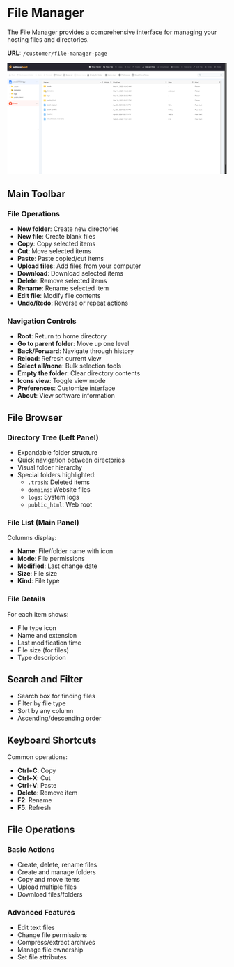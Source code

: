 # File Manager

The File Manager provides a comprehensive interface for managing your hosting files and directories.

**URL:** `/customer/file-manager-page`

![File Manager Interface](/screenshots/file-manager.png)

## Main Toolbar

### File Operations
- **New folder**: Create new directories
- **New file**: Create blank files
- **Copy**: Copy selected items
- **Cut**: Move selected items
- **Paste**: Paste copied/cut items
- **Upload files**: Add files from your computer
- **Download**: Download selected items
- **Delete**: Remove selected items
- **Rename**: Rename selected item
- **Edit file**: Modify file contents
- **Undo/Redo**: Reverse or repeat actions

### Navigation Controls
- **Root**: Return to home directory
- **Go to parent folder**: Move up one level
- **Back/Forward**: Navigate through history
- **Reload**: Refresh current view
- **Select all/none**: Bulk selection tools
- **Empty the folder**: Clear directory contents
- **Icons view**: Toggle view mode
- **Preferences**: Customize interface
- **About**: View software information

## File Browser

### Directory Tree (Left Panel)
- Expandable folder structure
- Quick navigation between directories
- Visual folder hierarchy
- Special folders highlighted:
  - `.trash`: Deleted items
  - `domains`: Website files
  - `logs`: System logs
  - `public_html`: Web root

### File List (Main Panel)
Columns display:
- **Name**: File/folder name with icon
- **Mode**: File permissions
- **Modified**: Last change date
- **Size**: File size
- **Kind**: File type

### File Details
For each item shows:
- File type icon
- Name and extension
- Last modification time
- File size (for files)
- Type description

## Search and Filter
- Search box for finding files
- Filter by file type
- Sort by any column
- Ascending/descending order

## Keyboard Shortcuts
Common operations:
- **Ctrl+C**: Copy
- **Ctrl+X**: Cut
- **Ctrl+V**: Paste
- **Delete**: Remove item
- **F2**: Rename
- **F5**: Refresh

## File Operations

### Basic Actions
- Create, delete, rename files
- Create and manage folders
- Copy and move items
- Upload multiple files
- Download files/folders

### Advanced Features
- Edit text files
- Change file permissions
- Compress/extract archives
- Manage file ownership
- Set file attributes 